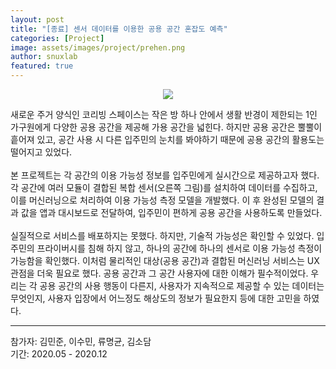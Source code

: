 ```yaml
---
layout: post
title: "[종료] 센서 데이터를 이용한 공용 공간 혼잡도 예측"
categories: [Project]
image: assets/images/project/prehen.png
author: snuxlab
featured: true
---
```


<p align="center">
<img src="{{site.baseurl}}/assets/images/project/prehen.png"></p>
<p>새로운 주거 양식인 코리빙 스페이스는 작은 방 하나 안에서 생활 반경이 제한되는 1인 가구원에게 다양한 공용 공간을 제공해 가용 공간을 넓힌다. 하지만 공용 공간은 뿔뿔이 흩어져 있고, 공간 사용 시 다른 입주민의 눈치를 봐야하기 때문에 공용 공간의 활용도는 떨어지고 있었다. 
<br><br>
본 프로젝트는 각 공간의 이용 가능성 정보를 입주민에게 실시간으로 제공하고자 했다. 각 공간에 여러 모듈이 결합된 복합 센서(오른쪽 그림)를 설치하여 데이터를 수집하고, 이를 머신러닝으로 처리하여 이용 가능성 측정 모델을 개발했다. 이 후 완성된 모델의 결과 값을 앱과 대시보드로 전달하여, 입주민이 편하게 공용 공간을 사용하도록 만들었다.
<br><br>
실질적으로 서비스를 배포하지는 못했다. 하지만, 기술적 가능성은 확인할 수 있었다. 입주민의 프라이버시를 침해 하지 않고, 하나의 공간에 하나의 센서로 이용 가능성 측정이 가능함을 확인했다. 이처럼 물리적인 대상(공용 공간)과 결합된 머신러닝 서비스는 UX 관점을 더욱 필요로 했다. 공용 공간과 그 공간 사용자에 대한 이해가 필수적이었다. 우리는 각 공용 공간의 사용 행동이 다른지, 사용자가 지속적으로 제공할 수 있는 데이터는 무엇인지, 사용자 입장에서 어느정도 해상도의 정보가 필요한지 등에 대한 고민을 하였다.</p>

<hr>
참가자: 김민준, 이수민, 류명균, 김소담<br>
기간: 2020.05 - 2020.12 <br>
